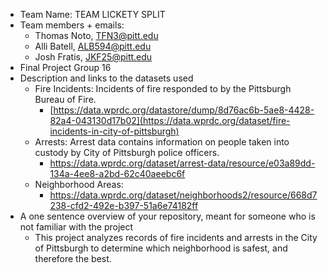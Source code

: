 - Team Name: TEAM LICKETY SPLIT
- Team members + emails:
  * Thomas Noto, TFN3@pitt.edu
  * Alli Batell, ALB594@pitt.edu
  * Josh Fratis, JKF25@pitt.edu
- Final Project Group 16
- Description and links to the datasets used
  * Fire Incidents: Incidents of fire responded to by the Pittsburgh Bureau of Fire.
     * [https://data.wprdc.org/datastore/dump/8d76ac6b-5ae8-4428-82a4-043130d17b02](https://data.wprdc.org/dataset/fire-incidents-in-city-of-pittsburgh)
  * Arrests: Arrest data contains information on people taken into custody by City of Pittsburgh police officers. 
     * https://data.wprdc.org/dataset/arrest-data/resource/e03a89dd-134a-4ee8-a2bd-62c40aeebc6f
  * Neighborhood Areas:
     * https://data.wprdc.org/dataset/neighborhoods2/resource/668d7238-cfd2-492e-b397-51a6e74182ff
- A one sentence overview of your repository, meant for someone who is not familiar with the project
  * This project analyzes records of fire incidents and arrests in the City of Pittsburgh to determine which neighborhood is safest, and therefore the best.
